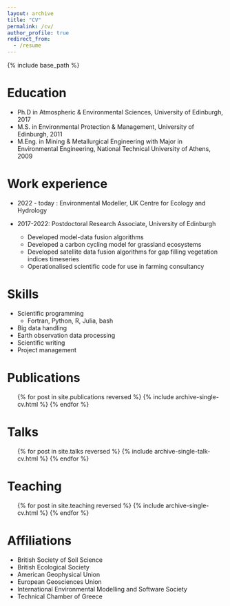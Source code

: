 ```yaml
---
layout: archive
title: "CV"
permalink: /cv/
author_profile: true
redirect_from:
  - /resume
---
```


{% include base_path %}

Education
======
* Ph.D in Atmospheric & Environmental Sciences, University of Edinburgh, 2017
* M.S. in Environmental Protection & Management, University of Edinburgh, 2011
* M.Eng. in Mining & Metallurgical Engineering with Major in Environmental Engineering, National Technical University of Athens, 2009
 
Work experience
======

* 2022 - today : Environmental Modeller, UK Centre for Ecology and Hydrology 

* 2017-2022: Postdoctoral Research Associate, University of Edinburgh
  * Developed model-data fusion algorithms
  * Developed a carbon cycling model for grassland ecosystems
  * Developed satellite data fusion algorithms for gap filling vegetation indices timeseries
  * Operationalised scientific code for use in farming consultancy
    
  
Skills
======
* Scientific programming
  * Fortran, Python, R, Julia, bash  
* Big data handling 
* Earth observation data processing
* Scientific writing
* Project management

Publications
======
  <ul>{% for post in site.publications reversed %}
    {% include archive-single-cv.html %}
  {% endfor %}</ul>
  
Talks
======
  <ul>{% for post in site.talks reversed %}
    {% include archive-single-talk-cv.html  %}
  {% endfor %}</ul>
  
Teaching
======
  <ul>{% for post in site.teaching reversed %}
    {% include archive-single-cv.html %}
  {% endfor %}</ul>
  
Affiliations
======
* British Society of Soil Science
* British Ecological Society 
* American Geophysical Union
* European Geosciences Union
* International Environmental Modelling and Software Society
* Technical Chamber of Greece
